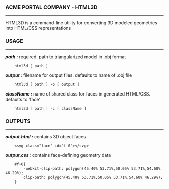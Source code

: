 ### ACME PORTAL COMPANY - HTML3D

---

HTML3D is a command-line utility for converting 3D modeled geometries into HTML/CSS
representations

### USAGE
---
***path :*** required. path to triangularized model in .obj format
```
    html3d [ path ]
```
***output :*** filename for output files. defaults to name of .obj file
```
    html3d [ path ] -o [ output ]
```
***className :*** name of shared class for faces in generated HTML/CSS. defaults to 'face'
```
    html3d [ path ] -c [ className ]
```

### OUTPUTS
---
***output.html :*** contains 3D object faces
```
    <svg class="face" id="f-0"></svg>
```
***output.css :*** contains face-defining geometry data
```
    #f-0{
	    -webkit-clip-path: polygon(45.40% 53.71%,50.05% 53.71%,54.60% 46.29%);
	    clip-path: polygon(45.40% 53.71%,50.05% 53.71%,54.60% 46.29%);
    }
```
